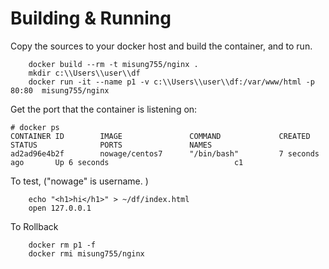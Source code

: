 # Building & Running

Copy the sources to your docker host and build the container, and to run.
```
	docker build --rm -t misung755/nginx .
	mkdir c:\\Users\\user\\df
	docker run -it --name p1 -v c:\\Users\\user\\df:/var/www/html -p 80:80  misung755/nginx
```
Get the port that the container is listening on:

```
# docker ps
CONTAINER ID        IMAGE               COMMAND             CREATED             STATUS              PORTS               NAMES
ad2ad96e4b2f        nowage/centos7      "/bin/bash"         7 seconds ago       Up 6 seconds                            c1
```

To test, ("nowage" is username. )
```
	echo "<h1>hi</h1>" > ~/df/index.html
	open 127.0.0.1
```
To Rollback
```
    docker rm p1 -f
    docker rmi misung755/nginx
```
